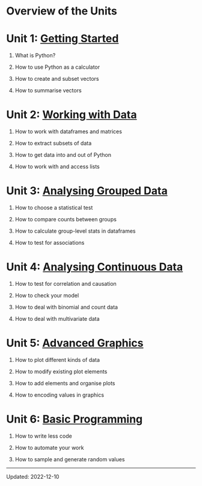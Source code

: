 

# Overview of the Units

# Unit 1: [Getting Started](/unit1/)

1. What is Python?

2. How to use Python as a calculator

3. How to create and subset vectors

4. How to summarise vectors



# Unit 2: [Working with Data](/unit2/)

1. How to work with dataframes and matrices

2. How to extract subsets of data

3. How to get data into and out of Python

4. How to work with and access lists



# Unit 3: [Analysing Grouped Data](/unit3/)

1. How to choose a statistical test

2. How to compare counts between groups

3. How to calculate group-level stats in dataframes

4. How to test for associations



# Unit 4: [Analysing Continuous Data](/unit4/)

1. How to test for correlation and causation

2. How to check your model

3. How to deal with binomial and count data

4. How to deal with multivariate data



# Unit 5: [Advanced Graphics](/unit5/)

1. How to plot different kinds of data

2. How to modify existing plot elements 

3. How to add elements and organise plots

4. How to encoding values in graphics


# Unit 6: [Basic Programming](/unit6/)

1. How to write less code

2. How to automate your work

3. How to sample and generate random values


 - - -

Updated: 2022-12-10

